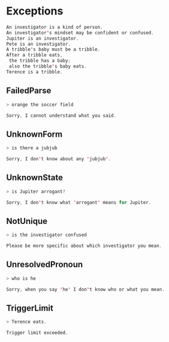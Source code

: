 # Exceptions

```scala mdoc:renderBelief:assets/exceptions.png
An investigator is a kind of person.
An investigator's mindset may be confident or confused.
Jupiter is an investigator.
Pete is an investigator.
A tribble's baby must be a tribble.
After a tribble eats,
 the tribble has a baby;
 also the tribble's baby eats.
Terence is a tribble.
```

## FailedParse

```scala mdoc:processConversation
> orange the soccer field

Sorry, I cannot understand what you said.
```

## UnknownForm

```scala mdoc:processConversation
> is there a jubjub

Sorry, I don't know about any 'jubjub'.
```

## UnknownState

```scala mdoc:processConversation
> is Jupiter arrogant?

Sorry, I don't know what 'arrogant' means for Jupiter.
```

## NotUnique

```scala mdoc:processConversation
> is the investigator confused

Please be more specific about which investigator you mean.
```

## UnresolvedPronoun

```scala mdoc:processConversation
> who is he

Sorry, when you say 'he' I don't know who or what you mean.
```

## TriggerLimit

```scala mdoc:processConversation
> Terence eats.

Trigger limit exceeded.
```

<!---
TODO:  add examples for CausalityViolation and NotYetImplemented
-->
